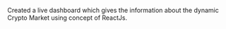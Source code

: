 Created a live dashboard which gives the information about the dynamic Crypto Market using concept of ReactJs.
